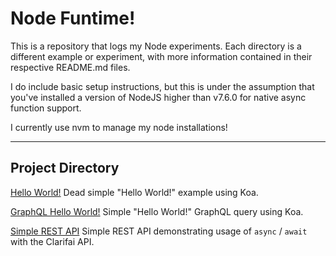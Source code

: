 # Node Funtime!

This is a repository that logs my Node experiments. Each directory is a different example or experiment, with more information contained in their respective README.md files.

I do include basic setup instructions, but this is under the assumption that you've installed a version of NodeJS higher than v7.6.0 for native async function support.

I currently use nvm to manage my node installations!

___

## Project Directory
[Hello World!](hello-world/)
Dead simple "Hello World!" example using Koa.

[GraphQL Hello World!](graphql-hello-world/)
Simple "Hello World!" GraphQL query using Koa.

[Simple REST API](simple-rest-api/)
Simple REST API demonstrating usage of `async` / `await` with the Clarifai API.
